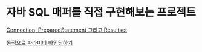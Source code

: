 # 자바 SQL 매퍼를 직접 구현해보는 프로젝트

[Connection, PreparedStatement 그리고 Resultset](https://waveofymymind.tistory.com/119)

[동적으로 파라미터 바인딩하기](https://waveofymymind.tistory.com/121)



